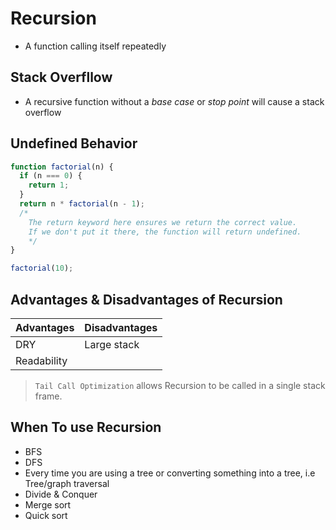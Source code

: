# Recursion

- A function calling itself repeatedly

## Stack Overfllow

- A recursive function without a _base case_ or _stop point_ will cause a stack overflow

## Undefined Behavior

```js
function factorial(n) {
  if (n === 0) {
    return 1;
  }
  return n * factorial(n - 1);
  /*
    The return keyword here ensures we return the correct value.
    If we don't put it there, the function will return undefined.
    */
}

factorial(10);
```

## Advantages & Disadvantages of Recursion

| Advantages  | Disadvantages |
| ----------- | ------------- |
| DRY         | Large stack   |
| Readability |

> `Tail Call Optimization` allows Recursion to be called in a single stack frame.

## When To use Recursion

- BFS
- DFS
- Every time you are using a tree or converting something into a tree, i.e Tree/graph traversal
- Divide & Conquer
- Merge sort
- Quick sort
